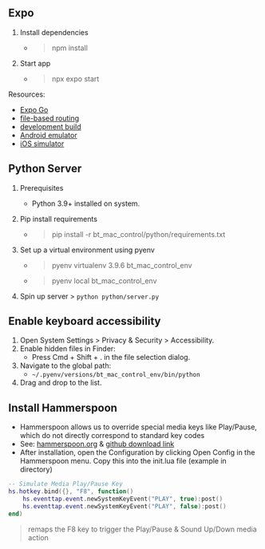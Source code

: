 ## Expo
1. Install dependencies
   - > npm install

1. Start app
   - > npx expo start

Resources:
- [Expo Go](https://expo.dev/go)
- [file-based routing](https://docs.expo.dev/router/introduction)
- [development build](https://docs.expo.dev/develop/development-builds/introduction/)
- [Android emulator](https://docs.expo.dev/workflow/android-studio-emulator/)
- [iOS simulator](https://docs.expo.dev/workflow/ios-simulator/)

## Python Server

1. Prerequisites
   - Python 3.9+ installed on system.

1. Pip install requirements
   - > pip install -r bt_mac_control/python/requirements.txt

1. Set up a virtual environment using pyenv 
   - > pyenv virtualenv 3.9.6 bt_mac_control_env
   - > pyenv local bt_mac_control_env

1.  Spin up server > `python python/server.py`
## Enable keyboard accessibility 
1.	Open System Settings > Privacy & Security > Accessibility.
1. Enable hidden files in Finder:
   - Press Cmd + Shift + . in the file selection dialog.
1. Navigate to the global path:
   - `~/.pyenv/versions/bt_mac_control_env/bin/python`
1.	Drag and drop to the list.

## Install Hammerspoon
- Hammerspoon allows us to override special media keys like Play/Pause, which do not directly correspond to standard key codes
- See: [hammerspoon.org](https://www.hammerspoon.org/) & [github download link](https://github.com/Hammerspoon/hammerspoon/releases/tag/1.0.0)
- After installation, open the Configuration by clicking Open Config in the Hammerspoon menu. Copy this into the init.lua file (example in directory)
```lua
-- Simulate Media Play/Pause Key
hs.hotkey.bind({}, "F8", function()
    hs.eventtap.event.newSystemKeyEvent("PLAY", true):post()
    hs.eventtap.event.newSystemKeyEvent("PLAY", false):post()
end)
```
> remaps the F8 key to trigger the Play/Pause & Sound Up/Down media action
